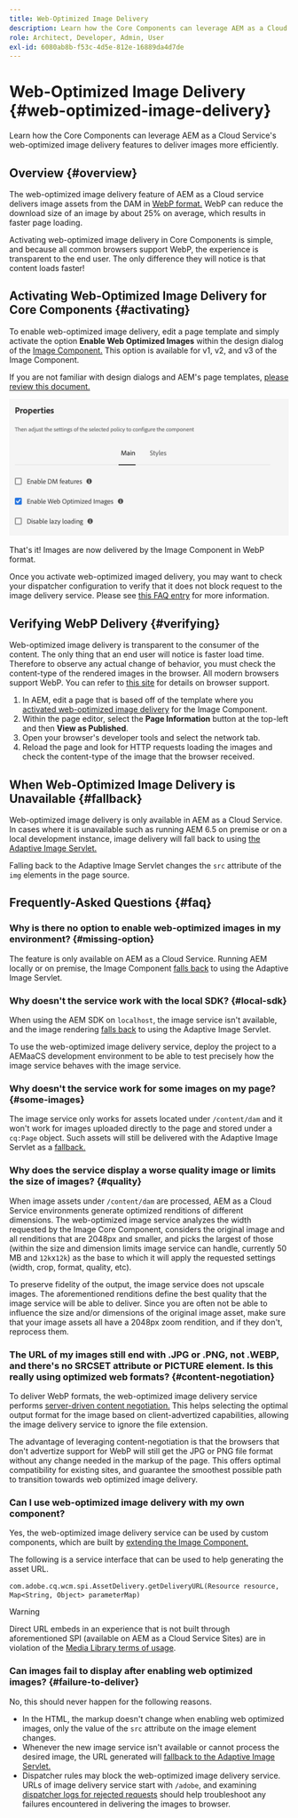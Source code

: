 ```yaml
---
title: Web-Optimized Image Delivery
description: Learn how the Core Components can leverage AEM as a Cloud Service's web-optimized image delivery features to deliver images more efficiently.
role: Architect, Developer, Admin, User
exl-id: 6080ab8b-f53c-4d5e-812e-16889da4d7de
---
```

# Web-Optimized Image Delivery {#web-optimized-image-delivery}

Learn how the Core Components can leverage AEM as a Cloud Service's web-optimized image delivery features to deliver images more efficiently.

## Overview {#overview}

The web-optimized image delivery feature of AEM as a Cloud service delivers image assets from the DAM in [WebP format.](https://developers.google.com/speed/webp) WebP can reduce the download size of an image by about 25% on average, which results in faster page loading.

Activating web-optimized image delivery in Core Components is simple, and because all common browsers support WebP, the experience is transparent to the end user. The only difference they will notice is that content loads faster!

## Activating Web-Optimized Image Delivery for Core Components {#activating}

To enable web-optimized image delivery, edit a page template and simply activate the option **Enable Web Optimized Images** within the design dialog of the [Image Component.](/help/components/image.md#design-dialog) This option is available for v1, v2, and v3 of the Image Component.

If you are not familiar with design dialogs and AEM's page templates, [please review this document.](/help/get-started/authoring.md#pre-configuring-core-components)

![Enabling web-optimized image delivery in the design dialog](/help/assets/web-optimized-image-delivery.png)

That's it! Images are now delivered by the Image Component in WebP format.

Once you activate web-optimized imaged delivery, you may want to check your dispatcher configuration to verify that it does not block request to the image delivery service. Please see [this FAQ entry](#failure-to-deliver) for more information.

## Verifying WebP Delivery {#verifying}

Web-optimized image delivery is transparent to the consumer of the content. The only thing that an end user will notice is faster load time. Therefore to observe any actual change of behavior, you must check the content-type of the rendered images in the browser. All modern browsers support WebP. You can refer to [this site](https://caniuse.com/webp) for details on browser support.

1. In AEM, edit a page that is based off of the template where you [activated web-optimized image delivery](#activating) for the Image Component.
1. Within the page editor, select the **Page Information** button at the top-left and then **View as Published**.
1. Open your browser's developer tools and select the network tab.
1. Reload the page and look for HTTP requests loading the images and check the content-type of the image that the browser received.

## When Web-Optimized Image Delivery is Unavailable {#fallback}

Web-optimized image delivery is only available in AEM as a Cloud Service. In cases where it is unavailable such as running AEM 6.5 on premise or on a local development instance, image delivery will fall back to using [the Adaptive Image Servlet.](/help/developing/adaptive-image-servlet.md)

Falling back to the Adaptive Image Servlet changes the `src` attribute of the `img` elements in the page source.

## Frequently-Asked Questions {#faq}

### Why is there no option to enable web-optimized images in my environment? {#missing-option}

The feature is only available on AEM as a Cloud Service. Running AEM locally or on premise, the Image Component [falls back](#fallback) to using the Adaptive Image Servlet.

### Why doesn't the service work with the local SDK? {#local-sdk}

When using the AEM SDK on `localhost`, the image service isn't available, and the image rendering [falls back](#fallback) to using the Adaptive Image Servlet.

To use the web-optimized image delivery service, deploy the project to a AEMaaCS development environment to be able to test precisely how the image service behaves with the image service.

### Why doesn't the service work for some images on my page? {#some-images}

The image service only works for assets located under `/content/dam` and it won't work for images uploaded directly to the page and stored under a `cq:Page` object. Such assets will still be delivered with the Adaptive Image Servlet as a [fallback.](#fallback)

### Why does the service display a worse quality image or limits the size of images? {#quality}

When image assets under `/content/dam` are processed, AEM as a Cloud Service environments generate optimized renditions of different dimensions. The web-optimized image service analyzes the width requested by the Image Core Component, considers the original image and all renditions that are 2048px and smaller, and picks the largest of those (within the size and dimension limits image service can handle, currently 50 MB and `12k`x`12k`) as the base to which it will apply the requested settings (width, crop, format, quality, etc).

To preserve fidelity of the output, the image service does not upscale images. The aforementioned renditions define the best quality that the image service will be able to deliver. Since you are often not be able to influence the size and/or dimensions of the original image asset, make sure that your image assets all have a 2048px zoom rendition, and if they don't, reprocess them.

### The URL of my images still end with .JPG or .PNG, not .WEBP, and there's no SRCSET attribute or PICTURE element. Is this really using optimized web formats? {#content-negotiation}

To deliver WebP formats, the web-optimized image delivery service performs [server-driven content negotiation.](https://developer.mozilla.org/en-US/docs/Web/HTTP/Content_negotiation#server-driven_content_negotiation) This helps selecting the optimal output format for the image based on client-advertized capabilities, allowing the image delivery service to ignore the file extension.

The advantage of leveraging content-negotiation is that the browsers that don't advertize support for WebP will still get the JPG or PNG file format without any change needed in the markup of the page. This offers optimal compatibility for existing sites, and guarantee the smoothest possible path to transition towards web optimized image delivery.

### Can I use web-optimized image delivery with my own component?

Yes, the web-optimized image delivery service can be used by custom components, which are built by [extending the Image Component,](/help/developing/customizing.md) 

The following is a service interface that can be used to help generating the asset URL.

```
com.adobe.cq.wcm.spi.AssetDelivery.getDeliveryURL(Resource resource, Map<String, Object> parameterMap)
```

>[!WARNING]
>
>Direct URL embeds in an experience that is not built through aforementioned SPI (available on AEM as a Cloud Service Sites) are in violation of the [Media Library terms of usage](https://experienceleague.adobe.com/docs/experience-manager-cloud-service/content/assets/admin/medialibrary.html?lang=en#use-media-library).

### Can images fail to display after enabling web optimized images? {#failure-to-deliver}

No, this should never happen for the following reasons.

* In the HTML, the markup doesn't change when enabling web optimized images, only the value of the `src` attribute on the image element changes.
* Whenever the new image service isn't available or cannot process the desired image, the URL generated will [fallback to the Adaptive Image Servlet.](#fallback)
* Dispatcher rules may block the web-optimized image delivery service. URLs of image delivery service start with `/adobe`, and examining [dispatcher logs for rejected requests](https://experienceleague.adobe.com/docs/experience-manager-learn/ams/dispatcher/common-logs.html#filter-rejects) should help troubleshoot any failures encountered in delivering the images to browser.
